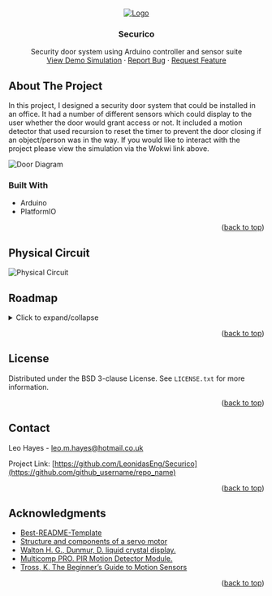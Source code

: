 <a name="readme-top"></a>


<br />
<div align="center">
  <a href="https://github.com/LeonidasEng/Securico">
    <img src="https://github.com/LeonidasEng/Securico/images/Securico-Logo.png" alt="Logo">
  </a>

<h3 align="center">Securico</h3>

  <p align="center">
    Security door system using Arduino controller and sensor suite
  <br />
    <a href="https://wokwi.com/projects/378511339193348097/">View Demo Simulation</a>
    ·
    <a href="https://github.com/LeonidasEng/issues">Report Bug</a>
    ·
    <a href="https://github.com/LeonidasEng/issues">Request Feature</a>
  </p>
</div>

<!-- ABOUT THE PROJECT -->
## About The Project
In this project, I designed a security door system that could be installed in an office. It had a number of different sensors which could display to the user whether the door would grant access or not. It included a motion detector that used recursion to reset the timer to prevent the door closing if an object/person was in the way. If you would like to interact with the project please view the simulation via the Wokwi link above.

 <img src="https://github.com/LeonidasEng/Securico/images/Securico-Door-Diagram.png" alt="Door Diagram">

### Built With
* Arduino
* PlatformIO


<p align="right">(<a href="#readme-top">back to top</a>)</p>

<!-- PHYSICAL CIRCUIT -->
## Physical Circuit
 <img src="https://github.com/LeonidasEng/Securico/images/Securico-Physical-Circuit.png" alt="Physical Circuit">

<!-- ROADMAP -->
## Roadmap
<details>
<summary>Click to expand/collapse</summary>

- [x] Created circuit with button to turn on LED.
- [x] Created circuit with button and servo, servo moves based on button press.
- [x] Added buzzer, for doorbell.
- [x] Added LEDs for door open and close.
- [x] Added LCD and potentiometer to the circuit to display messages and dim brightness of LCD.
- [x] Created interface using the keypad.
- [x] Added different functions to keypad buttons.
- [x] Buzzer now plays tones based on keypad presses.
- [x] Added door timer to circuit with buzzer tone to alert that door is closing
- [x] Motion sensor added to detect motion preventing door from closing and resetting timer, this was achieved with recursion.
- [x] New tune added to doorbell button.

</details>

<p align="right">(<a href="#readme-top">back to top</a>)</p>


<!-- LICENSE -->
## License

Distributed under the BSD 3-clause License. See `LICENSE.txt` for more information.

<p align="right">(<a href="#readme-top">back to top</a>)</p>



<!-- CONTACT -->
## Contact

Leo Hayes - leo.m.hayes@hotmail.co.uk

Project Link: [https://github.com/LeonidasEng/Securico](https://github.com/github_username/repo_name)

<p align="right">(<a href="#readme-top">back to top</a>)</p>



<!-- ACKNOWLEDGMENTS -->
## Acknowledgments

* [Best-README-Template](https://github.com/othneildrew/Best-README-Template)
* [Structure and components of a servo motor](https://www.baumueller.com/en/insights/basics/)
* [Walton H. G., Dunmur, D. liquid crystal display.](https://www.britannica.com/technology/liquid-crystal-display)
* [Multicomp PRO. PIR Motion Detector Module.](https://www.farnell.com/datasheets/3932842.pdf)
* [Tross, K. The Beginner’s Guide to Motion Sensors](https://www.safewise.com/resources/motion-sensor-guide/)


<p align="right">(<a href="#readme-top">back to top</a>)</p>



<!-- MARKDOWN LINKS & IMAGES 

-->